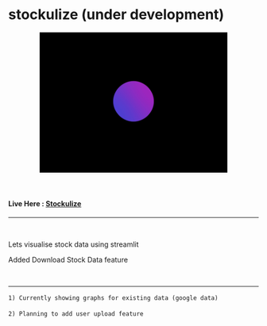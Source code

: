 # stockulize (under development)

<p align='center'>
<img src="stockulize.gif" width="75%" height="75%">
</p>

<br>

#### Live Here : [Stockulize](https://chinmay29hub-stockulize-app-877n99.streamlitapp.com/)

<hr>
<br>

Lets visualise stock data using streamlit

Added Download Stock Data feature

<br>

<hr>

```
1) Currently showing graphs for existing data (google data)

2) Planning to add user upload feature
````
